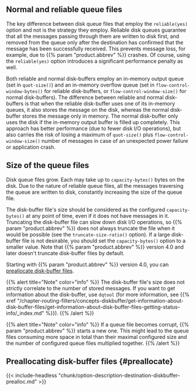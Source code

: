 ---
---
<!-- DISCLAIMER: This file is based on the syslog-ng Open Source Edition documentation https://github.com/balabit/syslog-ng-ose-guides/commit/2f4a52ee61d1ea9ad27cb4f3168b95408fddfdf2 and is used under the terms of The syslog-ng Open Source Edition Documentation License. The file has been modified by Axoflow. -->

## Normal and reliable queue files

The key difference between disk queue files that employ the `reliable(yes)` option and not is the strategy they employ. Reliable disk queues guarantee that all the messages passing through them are written to disk first, and removed from the queue only after the destination has confirmed that the message has been successfully received. This prevents message loss, for example, due to {{% param "product.abbrev" %}} crashes. Of course, using the `reliable(yes)` option introduces a significant performance penalty as well.

Both reliable and normal disk-buffers employ an in-memory output queue (set in `quot-size()`) and an in-memory overflow queue (set in `flow-control-window-bytes()` for reliable disk-buffers, or `flow-control-window-size()` for normal disk-buffers). The difference between reliable and normal disk-buffers is that when the reliable disk-buffer uses one of its in-memory queues, it also stores the message on the disk, whereas the normal disk-buffer stores the message only in memory. The normal disk-buffer only uses the disk if the in-memory output buffer is filled up completely. This approach has better performance (due to fewer disk I/O operations), but also carries the risk of losing a maximum of `quot-size()` plus `flow-control-window-size()` number of messages in case of an unexpected power failure or application crash.

## Size of the queue files

Disk queue files grow. Each may take up to `capacity-bytes()` bytes on the disk. Due to the nature of reliable queue files, all the messages traversing the queue are written to disk, constantly increasing the size of the queue file.

The disk-buffer file's size should be considered as the configured `capacity-bytes()` at any point of time, even if it does not have messages in it. Truncating the disk-buffer file can slow down disk I/O operations, so {{% param "product.abbrev" %}} does not always truncate the file when it would be possible (see the `truncate-size-ratio()` option). If a large disk-buffer file is not desirable, you should set the `capacity-bytes()` option to a smaller value. Note that {{% param "product.abbrev" %}} version 4.0 and later doesn't truncate disk-buffer files by default.

Starting with {{% param "product.abbrev" %}} version 4.0, you can [preallocate disk-buffer files](#preallocate).

{{% alert title="Note" color="info" %}}
The disk-buffer file's size does not strictly correlate to the number of stored messages. If you want to get information about the disk-buffer, use `dqtool` (for more information, see {{% xref "/chapter-routing-filters/concepts-diskbuffer/get-information-about-disk-buffer-files/get-information-about-disk-buffer-files-getting-status-info/_index.md" %}}).
{{% /alert %}}

{{% alert title="Note" color="info" %}}
If a queue file becomes corrupt, {{% param "product.abbrev" %}} starts a new one. This might lead to the queue files consuming more space in total than their maximal configured size and the number of configured queue files multiplied together.
{{% /alert %}}

## Preallocating disk-buffer files {#preallocate}

{{< include-headless "chunk/option-description-destination-diskbuffer-prealloc.md" >}}
